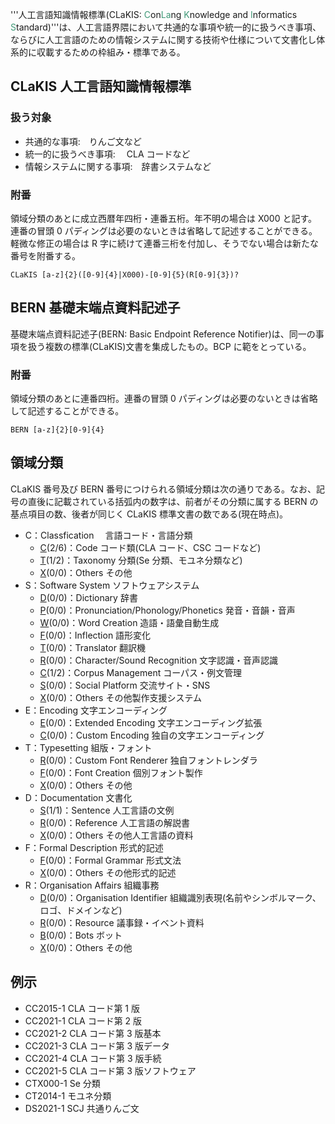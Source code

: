 '''人工言語知識情報標準(CLaKIS: <span style="color:#3f9877;">C</span>on<span style="color:#3f9877;">La</span>ng <span style="color:#3f9877;">K</span>nowledge and <span style="color:#3f9877;">I</span>nformatics <span style="color:#3f9877;">S</span>tandard)'''は、人工言語界隈において共通的な事項や統一的に扱うべき事項、ならびに人工言語のための情報システムに関する技術や仕様について文書化し体系的に収載するための枠組み・標準である。

## CLaKIS 人工言語知識情報標準

### 扱う対象

- 共通的な事項:　りんご文など
- 統一的に扱うべき事項:　 CLA コードなど
- 情報システムに関する事項:　辞書システムなど

### 附番

領域分類のあとに成立西暦年四桁・連番五桁。年不明の場合は X000 と記す。連番の冒頭 0 パディングは必要のないときは省略して記述することができる。軽微な修正の場合は R 字に続けて連番三桁を付加し、そうでない場合は新たな番号を附番する。

`CLaKIS [a-z]{2}([0-9]{4}|X000)-[0-9]{5}(R[0-9]{3})?`

## BERN 基礎末端点資料記述子

基礎末端点資料記述子(BERN: Basic Endpoint Reference Notifier)は、同一の事項を扱う複数の標準(CLaKIS)文書を集成したもの。BCP に範をとっている。

### 附番

領域分類のあとに連番四桁。連番の冒頭 0 パディングは必要のないときは省略して記述することができる。

`BERN [a-z]{2}[0-9]{4}`

## 領域分類

CLaKIS 番号及び BERN 番号につけられる領域分類は次の通りである。なお、記号の直後に記載されている括弧内の数字は、前者がその分類に属する BERN の基点項目の数、後者が同じく CLaKIS 標準文書の数である(現在時点)。

- C：Classfication 　言語コード・言語分類
  - [C](./../index_repo/CC/CC.md)(2/6)：Code コード類(CLA コード、CSC コードなど)
  - [T](./../index_repo/CT/CT.md)(1/2)：Taxonomy 分類(Se 分類、モユネ分類など)
  - [X](./../index_repo/CX/CX.md)(0/0)：Others その他
- S：Software System ソフトウェアシステム
  - [D](./../index_repo/SD/SD.md)(0/0)：Dictionary 辞書
  - [P](./../index_repo/SP/SP.md)(0/0)：Pronunciation/Phonology/Phonetics 発音・音韻・音声
  - [W](./../index_repo/SW/SW.md)(0/0)：Word Creation 造語・語彙自動生成
  - [F](./../index_repo/SF/SF.md)(0/0)：Inflection 語形変化
  - [T](./../index_repo/ST/ST.md)(0/0)：Translator 翻訳機
  - [R](./../index_repo/SR/SR.md)(0/0)：Character/Sound Recognition 文字認識・音声認識
  - [C](./../index_repo/SC/SC.md)(1/2)：Corpus Management コーパス・例文管理
  - [S](./../index_repo/SS/SS.md)(0/0)：Social Platform 交流サイト・SNS
  - [X](./../index_repo/SX/SX.md)(0/0)：Others その他製作支援システム
- E：Encoding 文字エンコーディング
  - [E](./../index_repo/EE/EE.md)(0/0)：Extended Encoding 文字エンコーディング拡張
  - [C](./../index_repo/EC/EC.md)(0/0)：Custom Encoding 独自の文字エンコーディング
- T：Typesetting 組版・フォント
  - [R](./../index_repo/TR/TR.md)(0/0)：Custom Font Renderer 独自フォントレンダラ
  - [F](./../index_repo/TF/TF.md)(0/0)：Font Creation 個別フォント製作
  - [X](./../index_repo/TX/TX.md)(0/0)：Others その他
- D：Documentation 文書化
  - [S](./../index_repo/DS/DS.md)(1/1)：Sentence 人工言語の文例
  - [R](./../index_repo/DR/DR.md)(0/0)：Reference 人工言語の解説書
  - [X](./../index_repo/DX/DX.md)(0/0)：Others その他人工言語の資料
- F：Formal Description 形式的記述
  - [F](./../index_repo/FF/FF.md)(0/0)：Formal Grammar 形式文法
  - [X](./../index_repo/FX/FX.md)(0/0)：Others その他形式的記述
- R：Organisation Affairs 組織事務
  - [D](./../index_repo/RD/RD.md)(0/0)：Organisation Identifier 組織識別表現(名前やシンボルマーク、ロゴ、ドメインなど)
  - [R](./../index_repo/RR/RR.md)(0/0)：Resource 議事録・イベント資料
  - [B](./../index_repo/RB/RB.md)(0/0)：Bots ボット
  - [X](./../index_repo/RX/RX.md)(0/0)：Others その他

## 例示

- CC2015-1 CLA コード第 1 版
- CC2021-1 CLA コード第 2 版
- CC2021-2 CLA コード第 3 版基本
- CC2021-3 CLA コード第 3 版データ
- CC2021-4 CLA コード第 3 版手続
- CC2021-5 CLA コード第 3 版ソフトウェア
- CTX000-1 Se 分類
- CT2014-1 モユネ分類
- DS2021-1 SCJ 共通りんご文
